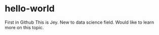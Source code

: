 # hello-world
First in Github
This is Jey. New to data science field. Would like to learn more on this topic. 
